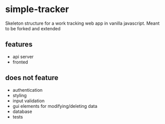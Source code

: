 # simple-tracker
Skeleton structure for a work tracking web app in vanilla javascript. Meant to be forked and  extended

## features
- api server
- fronted

## does not feature
- authentication
- styling
- input validation
- gui elements for modifying/deleting data
- database
- tests